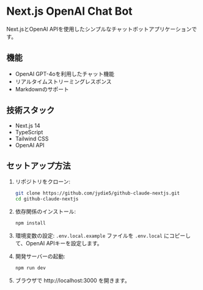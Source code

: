 # Next.js OpenAI Chat Bot

Next.jsとOpenAI APIを使用したシンプルなチャットボットアプリケーションです。

## 機能

- OpenAI GPT-4oを利用したチャット機能
- リアルタイムストリーミングレスポンス
- Markdownのサポート

## 技術スタック

- Next.js 14
- TypeScript
- Tailwind CSS
- OpenAI API

## セットアップ方法

1. リポジトリをクローン:
   ```bash
   git clone https://github.com/jydie5/github-claude-nextjs.git
   cd github-claude-nextjs
   ```

2. 依存関係のインストール:
   ```bash
   npm install
   ```

3. 環境変数の設定:
   `.env.local.example` ファイルを `.env.local` にコピーして、OpenAI APIキーを設定します。

4. 開発サーバーの起動:
   ```bash
   npm run dev
   ```

5. ブラウザで http://localhost:3000 を開きます。